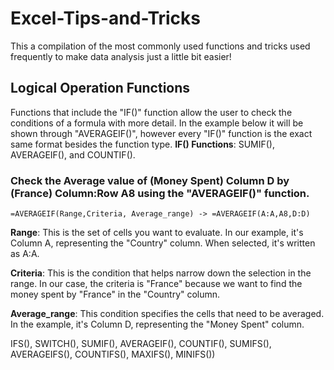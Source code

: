 # Excel-Tips-and-Tricks
This a compilation of the most commonly used functions and tricks used frequently to make data analysis just a little bit easier!
## Logical Operation Functions
Functions that include the "IF()" function allow the user to check the conditions of a formula with more detail. In the example below it will be shown through "AVERAGEIF()", however every "IF()" function is the exact same format besides the function type. 
**IF() Functions**: SUMIF(), AVERAGEIF(), and COUNTIF(). 
### Check the Average value of (Money Spent) Column D by (France) Column:Row A8 using the "AVERAGEIF()" function.
```
=AVERAGEIF(Range,Criteria, Average_range) -> =AVERAGEIF(A:A,A8,D:D)
```
**Range**: This is the set of cells you want to evaluate. In our example, it's Column A, representing the "Country" column. When selected, it's written as A:A.

**Criteria**: This is the condition that helps narrow down the selection in the range. In our case, the criteria is "France" because we want to find the money spent by "France" in the "Country" column.

**Average_range**: This condition specifies the cells that need to be averaged. In the example, it's Column D, representing the "Money Spent" column.


IFS(), SWITCH(),
SUMIF(), AVERAGEIF(), COUNTIF(), SUMIFS(), AVERAGEIFS(), COUNTIFS(), MAXIFS(),
MINIFS()) 


